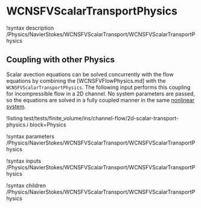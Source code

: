 # WCNSFVScalarTransportPhysics

!syntax description /Physics/NavierStokes/WCNSFVScalarTransport/WCNSFVScalarTransportPhysics

## Coupling with other Physics

Scalar avection equations can be solved concurrently with the flow equations by combining the [WCNSFVFlowPhysics.md] with the `WCNSFVScalarTransportPhysics`.
The following input performs this coupling for incompressible flow in a 2D channel.
No system parameters are passed, so the equations are solved in a fully coupled manner in the same [nonlinear system](systems/NonlinearSystem.md).

!listing test/tests/finite_volume/ins/channel-flow/2d-scalar-transport-physics.i block=Physics

!syntax parameters /Physics/NavierStokes/WCNSFVScalarTransport/WCNSFVScalarTransportPhysics

!syntax inputs /Physics/NavierStokes/WCNSFVScalarTransport/WCNSFVScalarTransportPhysics

!syntax children /Physics/NavierStokes/WCNSFVScalarTransport/WCNSFVScalarTransportPhysics
